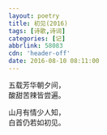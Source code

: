```yaml
---
layout: poetry
title: 初见(2016)
tags: [诗歌,诗词]
categories: [记]
abbrlink: 58083
cdn: 'header-off'
date: 2016-08-10 08:11:00
---
```


五载芳华朝夕间，  
酸甜苦辣皆尝遍。  

山月有情少人知，  
白首仍若如初见。  